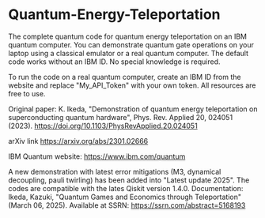 # Quantum-Energy-Teleportation

The complete quantum code for quantum energy teleportation on an IBM quantum computer.
You can demonstrate quantum gate operations on your laptop using a classical emulator or a real quantum computer. 
The default code works without an IBM ID. No special knowledge is required.

To run the code on a real quantum computer, create an IBM ID from the website and replace "My_API_Token" with your own token.
All resources are free to use. 

Original paper: 
K. Ikeda, "Demonstration of quantum energy teleportation on superconducting quantum hardware", Phys. Rev. Applied 20, 024051 (2023).
https://doi.org/10.1103/PhysRevApplied.20.024051

arXiv link https://arxiv.org/abs/2301.02666

IBM Quantum website: https://www.ibm.com/quantum


A new demonstration with latest error mitigations (M3, dynamical decoupling, pauli twirling) has been added into "Latest update 2025".
The codes are compatible with the lates Qiskit version 1.4.0. 
Documentation: Ikeda, Kazuki, "Quantum Games and Economics through Teleportation" (March 06, 2025). Available at SSRN: https://ssrn.com/abstract=5168193

